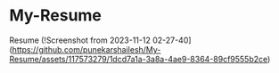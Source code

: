 # My-Resume
Resume 
(!Screenshot from 2023-11-12 02-27-40](https://github.com/punekarshailesh/My-Resume/assets/117573279/1dcd7a1a-3a8a-4ae9-8364-89cf9555b2ce)
